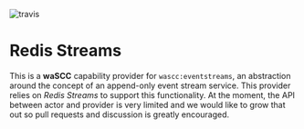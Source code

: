 ![travis](https://travis-ci.org/wascc/redis-streams.svg?branch=master)&nbsp;

# Redis Streams

This is a **waSCC** capability provider for `wascc:eventstreams`, an abstraction around the concept of an append-only event stream service. This provider relies on _Redis Streams_ to support this functionality. At the moment, the API between actor and provider is very limited and we would like to grow that out so pull requests and discussion is greatly encouraged.

